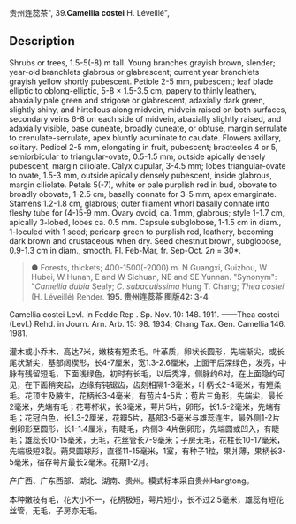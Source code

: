 贵州连蕊茶",
39.**Camellia costei** H. Léveillé",

## Description
Shrubs or trees, 1.5-5(-8) m tall. Young branches grayish brown, slender; year-old branchlets glabrous or glabrescent; current year branchlets grayish yellow shortly pubescent. Petiole 2-5 mm, pubescent; leaf blade elliptic to oblong-elliptic, 5-8 × 1.5-3.5 cm, papery to thinly leathery, abaxially pale green and strigose or glabrescent, adaxially dark green, slightly shiny, and hirtellous along midvein, midvein raised on both surfaces, secondary veins 6-8 on each side of midvein, abaxially slightly raised, and adaxially visible, base cuneate, broadly cuneate, or obtuse, margin serrulate to crenulate-serrulate, apex bluntly acuminate to caudate. Flowers axillary, solitary. Pedicel 2-5 mm, elongating in fruit, pubescent; bracteoles 4 or 5, semiorbicular to triangular-ovate, 0.5-1.5 mm, outside apically densely pubescent, margin ciliolate. Calyx cupular, 3-4.5 mm; lobes triangular-ovate to ovate, 1.5-3 mm, outside apically densely pubescent, inside glabrous, margin ciliolate. Petals 5(-7), white or pale purplish red in bud, obovate to broadly obovate, 1-2.5 cm, basally connate for 3-5 mm, apex emarginate. Stamens 1.2-1.8 cm, glabrous; outer filament whorl basally connate into fleshy tube for (4-)5-9 mm. Ovary ovoid, ca. 1 mm, glabrous; style 1-1.7 cm, apically 3-lobed, lobes ca. 0.5 mm. Capsule subglobose, 1-1.5 cm in diam., 1-loculed with 1 seed; pericarp green to purplish red, leathery, becoming dark brown and crustaceous when dry. Seed chestnut brown, subglobose, 0.9-1.3 cm in diam., smooth. Fl. Feb-Mar, fr. Sep-Oct. 2*n* = 30*.

> ●  Forests, thickets; 400-1500(-2000) m. N Guangxi, Guizhou, W Hubei, W Hunan, E and W Sichuan, NE and SE Yunnan.
  "Synonym": "*Camellia dubia* Sealy; *C. subacutissima* Hung T. Chang; *Thea costei* (H. Léveillé) Rehder.
**195. 贵州连蕊茶 图版42: 3-4**

Camellia costei Levl. in Fedde Rep . Sp. Nov. 10: 148. 1911. ——Thea costei (Levl.) Rehd. in Journ. Arn. Arb. 15: 98. 1934; Chang Tax. Gen. Camellia 146. 1981.

灌木或小乔木，高达7米，嫩枝有短柔毛。叶革质，卵状长圆形，先端渐尖，或长尾状渐尖，基部阔楔形，长4-7厘米，宽1.3-2.6厘米，上面干后深绿色，发亮，中脉有残留短毛，下面浅绿色，初时有长毛，以后秃净，侧脉约6对，在上面隐约可见，在下面稍突起，边缘有钝锯齿，齿刻相隔1-3毫米，叶柄长2-4毫米，有短柔毛。花顶生及腋生，花柄长3-4毫米，有苞片4-5片；苞片三角形，先端尖，最长2毫米，先端有毛；花萼杯状，长3毫米，萼片5片，卵形，长1.5-2毫米，先端有毛；花冠白色，长1.3-2厘米，花瓣5片，基部3-5毫米与雄蕊连生，最外侧1-2片倒卵形至圆形，长1-1.4厘米，有睫毛，内侧3-4片倒卵形，先端圆或凹入，有睫毛；雄蕊长10-15毫米，无毛，花丝管长7-9毫米；子房无毛，花柱长10-17毫米，先端极短3裂。蒴果圆球形，直径11-15毫米，1室，有种子1粒，果爿薄，果柄长3-5毫米，宿存萼片最长2毫米。花期1-2月。

产广西、广东西部、湖北、湖南、贵州。模式标本采自贵州Hangtong。

本种嫩枝有毛，花大小不一，花柄极短，萼片短小，长不过2.5毫米，雄蕊有短花丝管，无毛，子房亦无毛。
